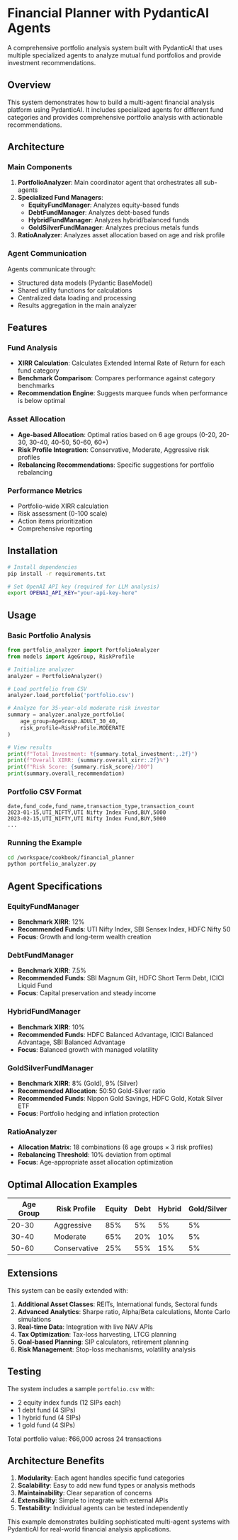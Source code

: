 # Financial Planner with PydanticAI Agents

A comprehensive portfolio analysis system built with PydanticAI that uses multiple specialized agents to analyze mutual fund portfolios and provide investment recommendations.

## Overview

This system demonstrates how to build a multi-agent financial analysis platform using PydanticAI. It includes specialized agents for different fund categories and provides comprehensive portfolio analysis with actionable recommendations.

## Architecture

### Main Components

1. **PortfolioAnalyzer**: Main coordinator agent that orchestrates all sub-agents
2. **Specialized Fund Managers**:
   - **EquityFundManager**: Analyzes equity-based funds
   - **DebtFundManager**: Analyzes debt-based funds  
   - **HybridFundManager**: Analyzes hybrid/balanced funds
   - **GoldSilverFundManager**: Analyzes precious metals funds
3. **RatioAnalyzer**: Analyzes asset allocation based on age and risk profile

### Agent Communication

Agents communicate through:
- Structured data models (Pydantic BaseModel)
- Shared utility functions for calculations
- Centralized data loading and processing
- Results aggregation in the main analyzer

## Features

### Fund Analysis
- **XIRR Calculation**: Calculates Extended Internal Rate of Return for each fund category
- **Benchmark Comparison**: Compares performance against category benchmarks
- **Recommendation Engine**: Suggests marquee funds when performance is below optimal

### Asset Allocation
- **Age-based Allocation**: Optimal ratios based on 6 age groups (0-20, 20-30, 30-40, 40-50, 50-60, 60+)
- **Risk Profile Integration**: Conservative, Moderate, Aggressive risk profiles
- **Rebalancing Recommendations**: Specific suggestions for portfolio rebalancing

### Performance Metrics
- Portfolio-wide XIRR calculation
- Risk assessment (0-100 scale)
- Action items prioritization
- Comprehensive reporting

## Installation

```bash
# Install dependencies
pip install -r requirements.txt

# Set OpenAI API key (required for LLM analysis)
export OPENAI_API_KEY="your-api-key-here"
```

## Usage

### Basic Portfolio Analysis

```python
from portfolio_analyzer import PortfolioAnalyzer
from models import AgeGroup, RiskProfile

# Initialize analyzer
analyzer = PortfolioAnalyzer()

# Load portfolio from CSV
analyzer.load_portfolio('portfolio.csv')

# Analyze for 35-year-old moderate risk investor
summary = analyzer.analyze_portfolio(
    age_group=AgeGroup.ADULT_30_40,
    risk_profile=RiskProfile.MODERATE
)

# View results
print(f"Total Investment: ₹{summary.total_investment:,.2f}")
print(f"Overall XIRR: {summary.overall_xirr:.2f}%")
print(f"Risk Score: {summary.risk_score}/100")
print(summary.overall_recommendation)
```

### Portfolio CSV Format

```csv
date,fund_code,fund_name,transaction_type,transaction_count
2023-01-15,UTI_NIFTY,UTI Nifty Index Fund,BUY,5000
2023-02-15,UTI_NIFTY,UTI Nifty Index Fund,BUY,5000
...
```

### Running the Example

```bash
cd /workspace/cookbook/financial_planner
python portfolio_analyzer.py
```

## Agent Specifications

### EquityFundManager
- **Benchmark XIRR**: 12%
- **Recommended Funds**: UTI Nifty Index, SBI Sensex Index, HDFC Nifty 50
- **Focus**: Growth and long-term wealth creation

### DebtFundManager  
- **Benchmark XIRR**: 7.5%
- **Recommended Funds**: SBI Magnum Gilt, HDFC Short Term Debt, ICICI Liquid Fund
- **Focus**: Capital preservation and steady income

### HybridFundManager
- **Benchmark XIRR**: 10%
- **Recommended Funds**: HDFC Balanced Advantage, ICICI Balanced Advantage, SBI Balanced Advantage
- **Focus**: Balanced growth with managed volatility

### GoldSilverFundManager
- **Benchmark XIRR**: 8% (Gold), 9% (Silver)
- **Recommended Allocation**: 50:50 Gold-Silver ratio
- **Recommended Funds**: Nippon Gold Savings, HDFC Gold, Kotak Silver ETF
- **Focus**: Portfolio hedging and inflation protection

### RatioAnalyzer
- **Allocation Matrix**: 18 combinations (6 age groups × 3 risk profiles)
- **Rebalancing Threshold**: 10% deviation from optimal
- **Focus**: Age-appropriate asset allocation optimization

## Optimal Allocation Examples

| Age Group | Risk Profile | Equity | Debt | Hybrid | Gold/Silver |
|-----------|--------------|--------|------|--------|-------------|
| 20-30     | Aggressive   | 85%    | 5%   | 5%     | 5%          |
| 30-40     | Moderate     | 65%    | 20%  | 10%    | 5%          |
| 50-60     | Conservative | 25%    | 55%  | 15%    | 5%          |

## Extensions

This system can be easily extended with:

1. **Additional Asset Classes**: REITs, International funds, Sectoral funds
2. **Advanced Analytics**: Sharpe ratio, Alpha/Beta calculations, Monte Carlo simulations
3. **Real-time Data**: Integration with live NAV APIs
4. **Tax Optimization**: Tax-loss harvesting, LTCG planning
5. **Goal-based Planning**: SIP calculators, retirement planning
6. **Risk Management**: Stop-loss mechanisms, volatility analysis

## Testing

The system includes a sample `portfolio.csv` with:
- 2 equity index funds (12 SIPs each)
- 1 debt fund (4 SIPs)
- 1 hybrid fund (4 SIPs) 
- 1 gold fund (4 SIPs)

Total portfolio value: ₹66,000 across 24 transactions

## Architecture Benefits

1. **Modularity**: Each agent handles specific fund categories
2. **Scalability**: Easy to add new fund types or analysis methods
3. **Maintainability**: Clear separation of concerns
4. **Extensibility**: Simple to integrate with external APIs
5. **Testability**: Individual agents can be tested independently

This example demonstrates building sophisticated multi-agent systems with PydanticAI for real-world financial analysis applications.